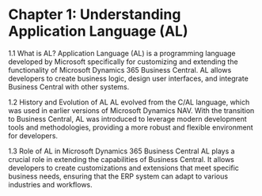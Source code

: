 # Chapter 1: Understanding Application Language (AL)
1.1 What is AL?
Application Language (AL) is a programming language developed by Microsoft specifically for customizing and extending the functionality of Microsoft Dynamics 365 Business Central. AL allows developers to create business logic, design user interfaces, and integrate Business Central with other systems.

1.2 History and Evolution of AL
AL evolved from the C/AL language, which was used in earlier versions of Microsoft Dynamics NAV. With the transition to Business Central, AL was introduced to leverage modern development tools and methodologies, providing a more robust and flexible environment for developers.

1.3 Role of AL in Microsoft Dynamics 365 Business Central
AL plays a crucial role in extending the capabilities of Business Central. It allows developers to create customizations and extensions that meet specific business needs, ensuring that the ERP system can adapt to various industries and workflows.